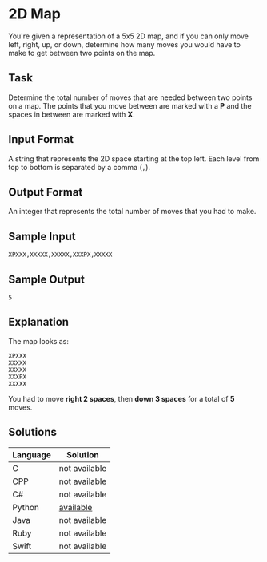 # 2D Map
You're given a representation of a 5x5 2D map, and if you can only move left, right, up, or down, determine how many moves you would have to make to get between two points on the map.

## Task
Determine the total number of moves that are needed between two points on a map.  The points that you move between are marked with a **P** and the spaces in between are marked with **X**. 
 
## Input Format
A string that represents the 2D space starting at the top left.  Each level from top to bottom is separated by a comma (`,`).

## Output Format
An integer that represents the total number of moves that you had to make.

## Sample Input
```
XPXXX,XXXXX,XXXXX,XXXPX,XXXXX
```

## Sample Output
```
5
```

## Explanation
The map looks as:
```
XPXXX
XXXXX
XXXXX
XXXPX
XXXXX
```
You had to move **right 2 spaces**, then **down 3 spaces** for a total of **5** moves.

## Solutions

Language | Solution
---------|---------
C | not available
CPP | not available
C# | not available
Python | [available](https://raw.githubusercontent.com/chankruze/challenges/master/sololearn/2DMap/2DMap.py)
Java | not available
Ruby | not available
Swift | not available